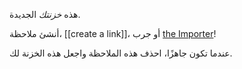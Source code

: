 هذه *خزنتك* الجديدة.

أنشئ ملاحظة، [[create a link]]، أو جرب [the Importer](https://help.obsidian.md/Plugins/Importer)!

عندما تكون جاهزًا، احذف هذه الملاحظة واجعل هذه الخزنة لك.